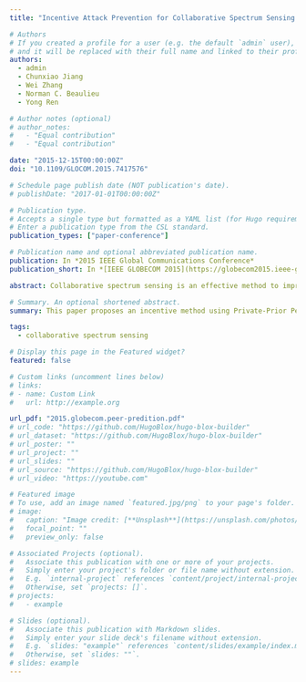 ```yaml
---
title: "Incentive Attack Prevention for Collaborative Spectrum Sensing: A Peer-Prediction Method"

# Authors
# If you created a profile for a user (e.g. the default `admin` user), write the username (folder name) here
# and it will be replaced with their full name and linked to their profile.
authors:
  - admin
  - Chunxiao Jiang
  - Wei Zhang
  - Norman C. Beaulieu
  - Yong Ren

# Author notes (optional)
# author_notes:
#   - "Equal contribution"
#   - "Equal contribution"

date: "2015-12-15T00:00:00Z"
doi: "10.1109/GLOCOM.2015.7417576"

# Schedule page publish date (NOT publication's date).
# publishDate: "2017-01-01T00:00:00Z"

# Publication type.
# Accepts a single type but formatted as a YAML list (for Hugo requirements).
# Enter a publication type from the CSL standard.
publication_types: ["paper-conference"]

# Publication name and optional abbreviated publication name.
publication: In *2015 IEEE Global Communications Conference*
publication_short: In *[IEEE GLOBECOM 2015](https://globecom2015.ieee-globecom.org/)*

abstract: Collaborative spectrum sensing is an effective method to improve the detection rate in cognitive radio. However, it is vulnerable to spectrum sensing data falsification attacks. In order to improve the robustness, numerous attack prevention schemes have been proposed to identify malicious secondary users (SUs). Nevertheless, most of them neglect to incentivize SUs to send truthful reports. Therefore, an incentive method based on Private-Prior Peer-Prediction with approximate subjective priors is proposed to identify malicious suspects and punish attackers when falsifying the sensing data simultaneously. The theoretical analysis and simulation results demonstrate that honest SUs are rewarded by accurate and truthful sensing results while malicious SUs receive heavy loss for making falsified sensing results. Moreover, a significant improvement of detection rates is demonstrated when there are a large number of malicious SUs conducting cooperative attacks compared to the pure majority rule scheme.

# Summary. An optional shortened abstract.
summary: This paper proposes an incentive method using Private-Prior Peer-Prediction with approximate subjective priors to identify and punish malicious users in collaborative spectrum sensing, thereby improving detection rates even with numerous attackers, by rewarding honest reporting and penalizing falsified data.

tags:
  - collaborative spectrum sensing

# Display this page in the Featured widget?
featured: false

# Custom links (uncomment lines below)
# links:
# - name: Custom Link
#   url: http://example.org

url_pdf: "2015.globecom.peer-predition.pdf"
# url_code: "https://github.com/HugoBlox/hugo-blox-builder"
# url_dataset: "https://github.com/HugoBlox/hugo-blox-builder"
# url_poster: ""
# url_project: ""
# url_slides: ""
# url_source: "https://github.com/HugoBlox/hugo-blox-builder"
# url_video: "https://youtube.com"

# Featured image
# To use, add an image named `featured.jpg/png` to your page's folder.
# image:
#   caption: "Image credit: [**Unsplash**](https://unsplash.com/photos/pLCdAaMFLTE)"
#   focal_point: ""
#   preview_only: false

# Associated Projects (optional).
#   Associate this publication with one or more of your projects.
#   Simply enter your project's folder or file name without extension.
#   E.g. `internal-project` references `content/project/internal-project/index.md`.
#   Otherwise, set `projects: []`.
# projects:
#   - example

# Slides (optional).
#   Associate this publication with Markdown slides.
#   Simply enter your slide deck's filename without extension.
#   E.g. `slides: "example"` references `content/slides/example/index.md`.
#   Otherwise, set `slides: ""`.
# slides: example
---
```


<!-- {{% callout note %}}
Click the _Cite_ button above to demo the feature to enable visitors to import publication metadata into their reference management software.
{{% /callout %}}

{{% callout note %}}
Create your slides in Markdown - click the _Slides_ button to check out the example.
{{% /callout %}}

Add the publication's **full text** or **supplementary notes** here. You can use rich formatting such as including [code, math, and images](https://docs.hugoblox.com/content/writing-markdown-latex/). -->
